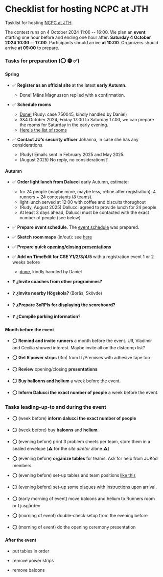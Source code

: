 Checklist for hosting NCPC at JTH
=================================

Tasklist for hosting [NCPC at JTH](/ncpc2025).

The contest runs on 4 October 2024 11:00 -- 16:00.
We plan an __event__ starting one hour before and ending one hour after:
__Saturday 4 October 2024 10:00 -- 17:00__.
Participants should arrive __at 10:00__.
Organizers should arrive __at 09:00__ to prepare.

### Tasks for preparation (⭕ 🟡 ✅)

#### Spring

* ✅ __Register as an official site__ at the latest __early Autumn__.
	- Done!  Måns Magnusson replied with a confirmation.

* ✅ __Schedule rooms__
	- [Done!](https://cloud.timeedit.net/ju/web/staff/ri1nD306n7nZ0DQ89QQ0Z904t01D8k5C691km5odlm741600105t1E73Y98XE30Q0Dw79Y9Yo5Df112D75ZZQ052yCZE5QQvfQfZW9m.html)
	  (Rudy: case 750045, kindly handled by Daniel)
	- 3&4 October 2024, Friday 17:00 to Saturday 17:00,
	  we can prepare the rooms for Saturday in the early evening.
	- [Here's the list of rooms](/ncpc2025/#maps)

* ✅ __Contact JU's security officer__ Johanna, in case she has any considerations.
	- (Rudy) Emails sent in February 2025 and May 2025.
	- (August 2025) No reply, no considerations?

#### Autumn

* ✅ __Order light lunch from Dalucci__ early Autumn, estimate:
	- for 24 people (maybe more, maybe less, refine after registration):
		4 runners + 24 contestants (8 teams).
	- light lunch served at 12:00 with coffee and biscuits thorughout
	- (Rudy, August 2025) Dallucci agreed to provide lunch for 24 people.
	- At least 3 days ahead,
	  Dalucci must be contacted with the exact number of people
	  (see below)

* ✅ __Prepare event schedule__.
	The [event schedule](/ncpc2025#schedule-4-october-2025) was prepared.

* ✅ __Sketch room maps__ (in/out): see [here](/ncpc2025#maps)

* ✅ __Prepare quick [opening/closing presentations](/ncpc2025/opening)__

* ✅ __Add on TimeEdit for CSE Y1/2/3/4/5__ with a registration event 1 or 2 weeks before
	- [done](https://cloud.timeedit.net/ju/web/staff/riq86d9Qn03Z80Qt6m709y4Q64ZZn4649k6m50kQ71o05o0ngY0lX6AZQZ1095gQ6gYu899w6501YnY7tQ061195Z08Q9QE14x003Z6Ef4893fD7Ff11073Q6X69DZB82EZXQ5XB5mD5X84XqZo8oQ.html), kindly handled by Daniel

* ❓ __¿Invite coaches from other programmes?__

* ❓ __¿Invite nearby Högskola?__ (Borås, Skövde)

* ❓ __¿Prepare 3xRPIs for displaying the scoreboard?__

* ❓ __¿Compile parking information__?


#### Month before the event

* ⭕ __Remind and invite runners__ a month before the event.
     Ulf, Vladimir and Cecilia showed interest.
	 Maybe invite all on the distcomp list?

* ⭕ __Get 6 power strips__ (3m) from IT/Premises with adhesive tape too

* ⭕ __Review__ opening/closing __presentations__

* ⭕ __Buy balloons and helium__ a week before the event.

* ⭕ __Inform Dalucci the exact number of people__ a week before the event.


### __Tasks__ leading-up-to and __during the event__

* ⭕ (week before) __inform dalucci the exact number of people__

* ⭕ (week before) buy __baloons__ and __helium__.

* ⭕ (evening before) print 3 problem sheets per team,
                      store them in a sealed envelope
					  (⚠️ for the _site diretor_ alone ⚠️)

* ⭕ (evening before) __organize tables__ for teams.
     Ask for help from JUKod members.

* ⭕ (evening before) set-up tables and team positions [like this](/ncpc2025#maps)

* ⭕ (evening before) set-up some plaques with instructions upon arrival.

* ⭕ (early morning of event) move baloons and helium to Runners room or Ljusgården

* ⭕ (morning of event) double-check setup from the evening before

* ⭕ (morning of event) do the opening ceremony presentation


#### After the event

* put tables in order

* remove power strips

* remove baloons

